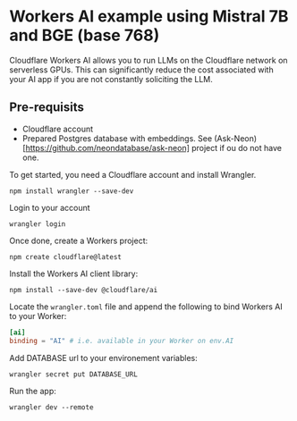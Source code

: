 # Workers AI example using Mistral 7B and BGE (base 768)

Cloudflare Workers AI allows you to run LLMs on the Cloudflare network on serverless GPUs. This can significantly reduce the cost associated with your AI app if you are not constantly soliciting the LLM. 

## Pre-requisits
- Cloudflare account
- Prepared Postgres database with embeddings. See (Ask-Neon)[https://github.com/neondatabase/ask-neon] project if ou do not have one.

To get started, you need a Cloudflare account and install Wrangler.
```
npm install wrangler --save-dev
```

Login to your account
```
wrangler login
```

Once done, create a Workers project:
```
npm create cloudflare@latest
```

Install the Workers AI client library:
```
npm install --save-dev @cloudflare/ai
```

Locate the `wrangler.toml` file and append the following to bind Workers AI to your Worker:

```toml
[ai]
binding = "AI" # i.e. available in your Worker on env.AI
```

Add DATABASE url to your environement variables:

```
wrangler secret put DATABASE_URL
```

Run the app:
```
wrangler dev --remote
```

